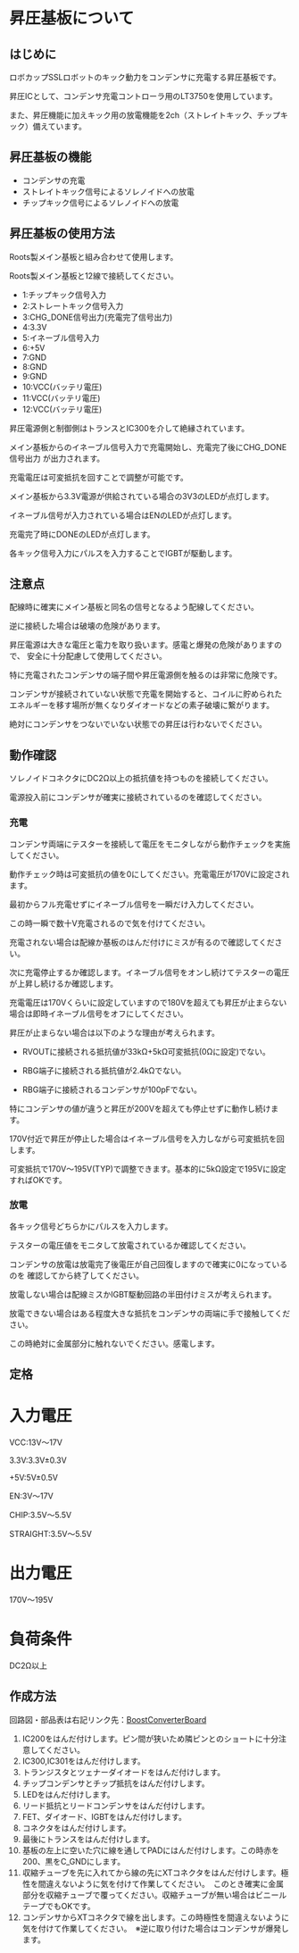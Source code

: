 # 昇圧基板について
## はじめに
ロボカップSSLロボットのキック動力をコンデンサに充電する昇圧基板です。

昇圧ICとして、コンデンサ充電コントローラ用のLT3750を使用しています。

また、昇圧機能に加えキック用の放電機能を2ch（ストレイトキック、チップキック）備えています。

## 昇圧基板の機能
* コンデンサの充電
* ストレイトキック信号によるソレノイドへの放電
* チップキック信号によるソレノイドへの放電

## 昇圧基板の使用方法
Roots製メイン基板と組み合わせて使用します。

Roots製メイン基板と12線で接続してください。

* 1:チップキック信号入力
* 2:ストレートキック信号入力
* 3:CHG_DONE信号出力(充電完了信号出力)
* 4:3.3V
* 5:イネーブル信号入力
* 6:+5V
* 7:GND
* 8:GND
* 9:GND
* 10:VCC(バッテリ電圧)
* 11:VCC(バッテリ電圧)
* 12:VCC(バッテリ電圧)

昇圧電源側と制御側はトランスとIC300を介して絶縁されています。

メイン基板からのイネーブル信号入力で充電開始し、充電完了後にCHG_DONE信号出力
が出力されます。

充電電圧は可変抵抗を回すことで調整が可能です。

メイン基板から3.3V電源が供給されている場合の3V3のLEDが点灯します。

イネーブル信号が入力されている場合はENのLEDが点灯します。

充電完了時にDONEのLEDが点灯します。

各キック信号入力にパルスを入力することでIGBTが駆動します。

## 注意点
配線時に確実にメイン基板と同名の信号となるよう配線してください。

逆に接続した場合は破壊の危険があります。

昇圧電源は大きな電圧と電力を取り扱います。感電と爆発の危険がありますので、
安全に十分配慮して使用してください。

特に充電されたコンデンサの端子間や昇圧電源側を触るのは非常に危険です。

コンデンサが接続されていない状態で充電を開始すると、コイルに貯められた
エネルギーを移す場所が無くなりダイオードなどの素子破壊に繋がります。

絶対にコンデンサをつないでいない状態での昇圧は行わないでください。

## 動作確認
ソレノイドコネクタにDC2Ω以上の抵抗値を持つものを接続してください。

電源投入前にコンデンサが確実に接続されているのを確認してください。

### 充電
コンデンサ両端にテスターを接続して電圧をモニタしながら動作チェックを実施してください。

動作チェック時は可変抵抗の値を0にしてください。充電電圧が170Vに設定されます。

最初からフル充電せずにイネーブル信号を一瞬だけ入力してください。

この時一瞬で数十V充電されるので気を付けてください。

充電されない場合は配線か基板のはんだ付けにミスが有るので確認してください。

次に充電停止するか確認します。イネーブル信号をオンし続けてテスターの電圧が上昇し続けるか確認します。

充電電圧は170Vくらいに設定していますので180Vを超えても昇圧が止まらない場合は即時イネーブル信号をオフにしてください。

昇圧が止まらない場合は以下のような理由が考えられます。

* RVOUTに接続される抵抗値が33kΩ+5kΩ可変抵抗(0Ωに設定)でない。

* RBG端子に接続される抵抗値が2.4kΩでない。

* RBG端子に接続されるコンデンサが100pFでない。

特にコンデンサの値が違うと昇圧が200Vを超えても停止せずに動作し続けます。

170V付近で昇圧が停止した場合はイネーブル信号を入力しながら可変抵抗を回します。

可変抵抗で170V～195V(TYP)で調整できます。基本的に5kΩ設定で195Vに設定すればOKです。

### 放電
各キック信号どちらかにパルスを入力します。

テスターの電圧値をモニタして放電されているか確認してください。

コンデンサの放電は放電完了後電圧が自己回復しますので確実に0になっているのを
確認してから終了してください。

放電しない場合は配線ミスかIGBT駆動回路の半田付けミスが考えられます。

放電できない場合はある程度大きな抵抗をコンデンサの両端に手で接触してください。

この時絶対に金属部分に触れないでください。感電します。

## 定格
# 入力電圧

VCC:13V～17V

3.3V:3.3V±0.3V

+5V:5V±0.5V

EN:3V～17V

CHIP:3.5V～5.5V

STRAIGHT:3.5V～5.5V

# 出力電圧
170V～195V

# 負荷条件
DC2Ω以上

## 作成方法
回路図・部品表は右記リンク先：[BoostConverterBoard](https://github.com/SSL-Roots/Circuit_BoostConverterBoard)
1. IC200をはんだ付けします。ピン間が狭いため隣ピンとのショートに十分注意してください。
2. IC300,IC301をはんだ付けします。
3. トランジスタとツェナーダイオードをはんだ付けします。
4. チップコンデンサとチップ抵抗をはんだ付けします。
5. LEDをはんだ付けします。
6. リード抵抗とリードコンデンサをはんだ付けします。
7. FET、ダイオード、IGBTをはんだ付けします。
8. コネクタをはんだ付けします。
9. 最後にトランスをはんだ付けします。
10. 基板の左上に空いた穴に線を通してPADにはんだ付けします。この時赤を200、黒をC_GNDにします。
11. 収縮チューブを先に入れてから線の先にXTコネクタをはんだ付けします。極性を間違えないように気を付けて作業してください。　このとき確実に金属部分を収縮チューブで覆ってください。収縮チューブが無い場合はビニールテープでもOKです。
12. コンデンサからXTコネクタで線を出します。この時極性を間違えないように気を付けて作業してください。　※逆に取り付けた場合はコンデンサが爆発します。